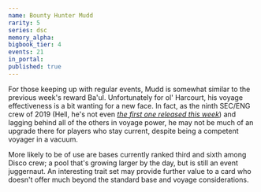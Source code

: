 ```yaml
---
name: Bounty Hunter Mudd
rarity: 5
series: dsc
memory_alpha:
bigbook_tier: 4
events: 21
in_portal:
published: true
---
```


For those keeping up with regular events, Mudd is somewhat similar to the previous week's reward Ba'ul. Unfortunately for ol' Harcourt, his voyage effectiveness is a bit wanting for a new face. In fact, as the ninth SEC/ENG crew of 2019 (Hell, he's not even [_the first one released this week_](https://stt.wiki/wiki/Tribble_Herder_Scotty)) and lagging behind all of the others in voyage power, he may not be much of an upgrade there for players who stay current, despite being a competent voyager in a vacuum.

More likely to be of use are bases currently ranked third and sixth among Disco crew; a pool that's growing larger by the day, but is still an event juggernaut. An interesting trait set may provide further value to a card who doesn't offer much beyond the standard base and voyage considerations.
